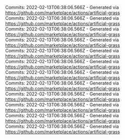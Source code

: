 Commits: 2022-02-13T06:38:06.566Z - Generated via https://github.com/marketplace/actions/artificial-grass
<br>
Commits: 2022-02-13T06:38:06.566Z - Generated via https://github.com/marketplace/actions/artificial-grass
<br>
Commits: 2022-02-13T06:38:06.566Z - Generated via https://github.com/marketplace/actions/artificial-grass
<br>
Commits: 2022-02-13T06:38:06.566Z - Generated via https://github.com/marketplace/actions/artificial-grass
<br>
Commits: 2022-02-13T06:38:06.566Z - Generated via https://github.com/marketplace/actions/artificial-grass
<br>
Commits: 2022-02-13T06:38:06.566Z - Generated via https://github.com/marketplace/actions/artificial-grass
<br>
Commits: 2022-02-13T06:38:06.566Z - Generated via https://github.com/marketplace/actions/artificial-grass
<br>
Commits: 2022-02-13T06:38:06.566Z - Generated via https://github.com/marketplace/actions/artificial-grass
<br>
Commits: 2022-02-13T06:38:06.566Z - Generated via https://github.com/marketplace/actions/artificial-grass
<br>
Commits: 2022-02-13T06:38:06.566Z - Generated via https://github.com/marketplace/actions/artificial-grass
<br>
Commits: 2022-02-13T06:38:06.566Z - Generated via https://github.com/marketplace/actions/artificial-grass
<br>
Commits: 2022-02-13T06:38:06.566Z - Generated via https://github.com/marketplace/actions/artificial-grass
<br>
